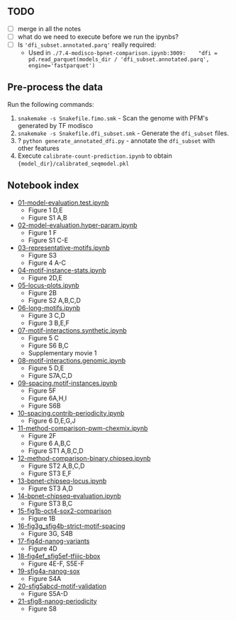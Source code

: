 ## TODO

- [ ] merge in all the notes
- [ ] what do we need to execute before we run the ipynbs?
- [ ] Is `'dfi_subset.annotated.parq'` really required:
  - Used in `./7.4-modisco-bpnet-comparison.ipynb:3009:    "dfi = pd.read_parquet(models_dir / 'dfi_subset.annotated.parq', engine='fastparquet')`

## Pre-process the data

Run the following commands:

1. `snakemake -s Snakefile.fimo.smk` - Scan the genome with PFM's generated by TF modisco
1. `snakemake -s Snakefile.dfi_subset.smk` - Generate the `dfi_subset` files.
1. ? `python generate_annotated_dfi.py` - annotate the `dfi_subset` with other features
1. Execute `calibrate-count-prediction.ipynb` to obtain `{model_dir}/calibrated_seqmodel.pkl`

## Notebook index

- [01-model-evaluation.test.ipynb](01-model-evaluation.test.ipynb)
  - Figure 1 D,E
  - Figure S1 A,B
- [02-model-evaluation.hyper-param.ipynb](02-model-evaluation.hyper-param.ipynb)
  - Figure 1 F
  - Figure S1 C-E
- [03-representative-motifs.ipynb](03-representative-motifs.ipynb)
  - Figure S3
  - Figure 4 A-C
- [04-motif-instance-stats.ipynb](04-motif-instance-stats.ipynb)
  - Figure 2D,E
- [05-locus-plots.ipynb](05-locus-plots.ipynb)
  - Figure 2B
  - Figure S2 A,B,C,D
- [06-long-motifs.ipynb](06-long-motifs.ipynb)
  - Figure 3 C,D
  - Figure 3 B,E,F
- [07-motif-interactions.synthetic.ipynb](07--motif-interactions.synthetic.ipynb)
  - Figure 5 C
  - Figure S6 B,C
  - Supplementary movie 1
- [08-motif-interactions.genomic.ipynb](08-motif-interactions.genomic.ipynb)
  - Figure 5 D,E
  - Figure S7A,C,D
- [09-spacing.motif-instances.ipynb](09-spacing.motif-instances.ipynb)
  - Figure 5F
  - Figure 6A,H,I
  - Figure S6B
- [10-spacing.contrib-periodicity.ipynb](10-spacing.contrib-periodicity.ipynb)
  - Figure 6 D,E,G,J
- [11-method-comparison-pwm-chexmix.ipynb](11-method-comparison-pwm-chexmix.ipynb)
  - Figure 2F
  - Figure 6 A,B,C
  - Figure ST1 A,B,C,D
- [12-method-comparison-binary,chipseq.ipynb](12-method-comparison-binary,chipseq.ipynb)
  - Figure ST2 A,B,C,D
  - Figure ST3 E,F
- [13-bpnet-chipseq-locus.ipynb](13-bpnet-chipseq-locus.ipynb)
  - Figure ST3 A,D
- [14-bpnet-chipseq-evaluation.ipynb](14-bpnet-chipseq-evaluation.ipynb)  
  - Figure ST3 B,C
- [15-fig1b-oct4-sox2-comparison](15-fig1b-oct4-sox2-comparison.Rmd)
  - Figure 1B
- [16-fig3g_sfig4b-strict-motif-spacing](16-fig3g_sfig4b-strict-motif-spacing.Rmd)
  - Figure 3G, S4B
- [17-fig4d-nanog-variants](17-fig4d-nanog-variants.Rmd)
  - Figure 4D
- [18-fig4ef_sfig5ef-tfiiic-bbox](18-fig4ef_sfig5ef-tfiiic-bbox.Rmd)
  - Figure 4E-F, S5E-F
- [19-sfig4a-nanog-sox](19-sfig4a-nanog-sox.Rmd)
  - Figure S4A
- [20-sfig5abcd-motif-validation](20-sfig5abcd-motif-validation.Rmd)
  - Figure S5A-D
- [21-sfig8-nanog-periodicity](21-sfig8-nanog-periodicity.py)
  - Figure S8
